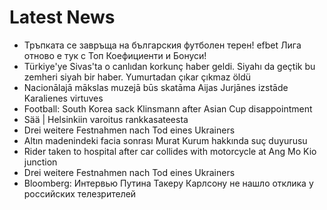 # Latest News
-  Тръпката се завръща на българския футболен терен! efbet Лига отново е тук с Топ Коефициенти и Бонуси!
-  Türkiye'ye Sivas'ta o canlıdan korkunç haber geldi. Siyahı da geçtik bu zemheri siyah bir haber. Yumurtadan çıkar çıkmaz öldü
-  Nacionālajā mākslas muzejā būs skatāma Aijas Jurjānes izstāde Karalienes virtuves
-  Football: South Korea sack Klinsmann after Asian Cup disappointment
-  Sää | Helsinkiin varoitus rankkasateesta
-  Drei weitere Festnahmen nach Tod eines Ukrainers
-  Altın madenindeki facia sonrası Murat Kurum hakkında suç duyurusu
-  Rider taken to hospital after car collides with motorcycle at Ang Mo Kio junction
-  Drei weitere Festnahmen nach Tod eines Ukrainers
-  Bloomberg: Интервью Путина Такеру Карлсону не нашло отклика у российских телезрителей
